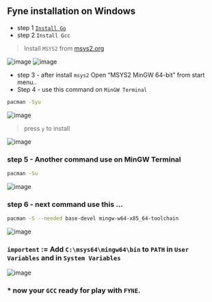 ## Fyne installation on Windows 
* step 1 [`Install Go`](https://youtu.be/hffMABwkW00)
* step 2 `Install Gcc`
> Install `MSYS2` from [msys2.org](https://www.msys2.org/) 


![image](https://user-images.githubusercontent.com/77927449/146638508-f40647d3-6530-445a-afec-333e72ec3e73.png)
![image](https://github.com/irezaul/minierp-1/blob/main/assignment/fyne_install/2.jpg?raw=true)

* step 3 - after install `msys2` Open “MSYS2 MinGW 64-bit” from start menu..
* Step 4 - use this command on `MinGW Terminal`
```bash
pacman -Syu
```
![image](https://github.com/irezaul/minierp-1/blob/main/assignment/fyne_install/3.jpg?raw=true)
> press `y` to install

![image](https://github.com/irezaul/minierp-1/blob/main/assignment/fyne_install/3-1.jpg?raw=true)

### step 5 - Another command use on MinGW Terminal
```bash
pacman -Su
```
![image](https://github.com/irezaul/minierp-1/blob/main/assignment/fyne_install/4.jpg?raw=true)
### step 6 - next command use this ...
```bash
pacman -S --needed base-devel mingw-w64-x85_64-toolchain
```
![image](https://github.com/irezaul/minierp-1/blob/main/assignment/fyne_install/5.jpg?raw=true)
### `importent` :=  Add `C:\msys64\mingw64\bin` to `PATH` in `User Variables` and in `System Variables`
![image](https://github.com/irezaul/minierp-1/blob/main/assignment/fyne_install/7.jpg?raw=true)

### * now your `GCC` ready for play with `FYNE`.
